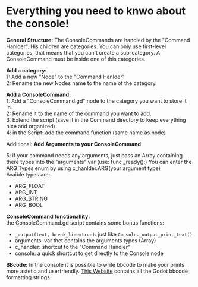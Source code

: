 # Everything you need to knwo about the console!

**General Structure:**
The ConsoleCommands are handled by the "Command Hanlder".
His children are categories. You can only use first-level categories, that means that you can't create a sub-category.
A ConsoleCommand must be inside one of this categories.

**Add a category:**  
1: Add a new "Node" to the "Command Hanlder"  
2: Rename the new Nodes name to the name of the category.


**Add a ConsoleCommand:**  
1: Add a "ConsoleCommand.gd" node to the category you want to store it in.  
2: Rename it to the name of the command you want to add.  
3: Extend the script (save it in the Command directory to keep everything nice and organized)  
4: in the Script: add the command function (same name as node)  

Additional: **Add Arguments to your ConsoleCommand**  

5: if your command needs any arguments, just pass an Array containing there types into the "arguments" var (use: func _ready():)
You can enter the ARG Types enum by using c_hanlder.ARG(your argument type)  
Avaible types are:  
- ARG_FLOAT  
- ARG_INT  
- ARG_STRING  
- ARG_BOOL  

**ConsoleCommand functionallity:**  
the ConsoleCommand.gd script contains some bonus functions:  
- `_output(text, break_line=true)`: just like `Console._output_print_text()`  
- arguments: var thet contains the arguments types (Array)  
- c_handler: shortcut to the "Command Handler"  
- console: a quick shortcut to get directly to the Console node

**BBcode:**
In the console it is possible to write bbcode to make your prints more astetic and userfriendly.
[This Website](https://docs.godotengine.org/en/3.2/tutorials/gui/bbcode_in_richtextlabel.html) contains all the Godot bbcode formatting strings.
